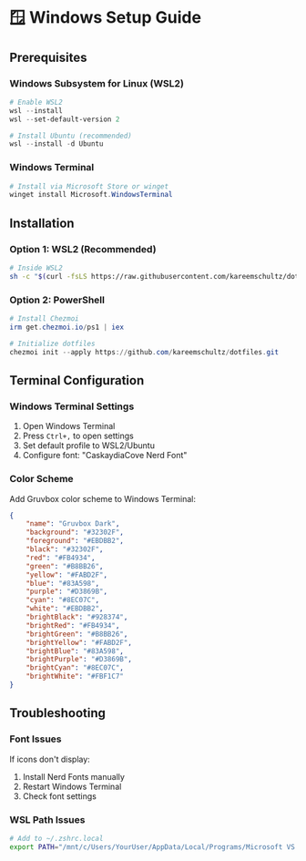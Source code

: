 # 🪟 Windows Setup Guide

## Prerequisites

### Windows Subsystem for Linux (WSL2)
```powershell
# Enable WSL2
wsl --install
wsl --set-default-version 2

# Install Ubuntu (recommended)
wsl --install -d Ubuntu
```

### Windows Terminal
```powershell
# Install via Microsoft Store or winget
winget install Microsoft.WindowsTerminal
```

## Installation

### Option 1: WSL2 (Recommended)
```bash
# Inside WSL2
sh -c "$(curl -fsLS https://raw.githubusercontent.com/kareemschultz/dotfiles/main/install.sh)"
```

### Option 2: PowerShell
```powershell
# Install Chezmoi
irm get.chezmoi.io/ps1 | iex

# Initialize dotfiles
chezmoi init --apply https://github.com/kareemschultz/dotfiles.git
```

## Terminal Configuration

### Windows Terminal Settings
1. Open Windows Terminal
2. Press `Ctrl+,` to open settings
3. Set default profile to WSL2/Ubuntu
4. Configure font: "CaskaydiaCove Nerd Font"

### Color Scheme
Add Gruvbox color scheme to Windows Terminal:
```json
{
    "name": "Gruvbox Dark",
    "background": "#32302F",
    "foreground": "#EBDBB2",
    "black": "#32302F",
    "red": "#FB4934",
    "green": "#B8BB26",
    "yellow": "#FABD2F",
    "blue": "#83A598",
    "purple": "#D3869B",
    "cyan": "#8EC07C",
    "white": "#EBDBB2",
    "brightBlack": "#928374",
    "brightRed": "#FB4934",
    "brightGreen": "#B8BB26",
    "brightYellow": "#FABD2F",
    "brightBlue": "#83A598",
    "brightPurple": "#D3869B",
    "brightCyan": "#8EC07C",
    "brightWhite": "#FBF1C7"
}
```

## Troubleshooting

### Font Issues
If icons don't display:
1. Install Nerd Fonts manually
2. Restart Windows Terminal
3. Check font settings

### WSL Path Issues
```bash
# Add to ~/.zshrc.local
export PATH="/mnt/c/Users/YourUser/AppData/Local/Programs/Microsoft VS Code/bin:$PATH"
```
